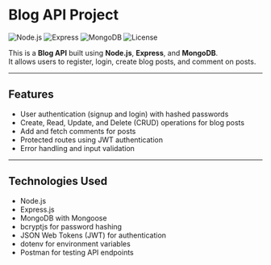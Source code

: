 # Blog API Project

![Node.js](https://img.shields.io/badge/Node.js-v19.9.0-green)
![Express](https://img.shields.io/badge/Express-v5.1.0-blue)
![MongoDB](https://img.shields.io/badge/MongoDB-v8.18.0-brightgreen)
![License](https://img.shields.io/badge/License-ISC-lightgrey)

This is a **Blog API** built using **Node.js**, **Express**, and **MongoDB**.  
It allows users to register, login, create blog posts, and comment on posts.

---

## Features

- User authentication (signup and login) with hashed passwords
- Create, Read, Update, and Delete (CRUD) operations for blog posts
- Add and fetch comments for posts
- Protected routes using JWT authentication
- Error handling and input validation

---

## Technologies Used

- Node.js
- Express.js
- MongoDB with Mongoose
- bcryptjs for password hashing
- JSON Web Tokens (JWT) for authentication
- dotenv for environment variables
- Postman for testing API endpoints



